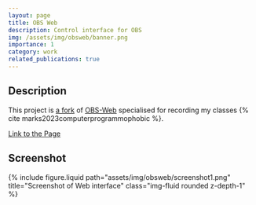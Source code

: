 ```yaml
---
layout: page
title: OBS Web
description: Control interface for OBS
img: /assets/img/obsweb/banner.png
importance: 1
category: work
related_publications: true
---
```


<h2>Description</h2>

This project is <a href="https://github.com/stefanmarks/OBS-Web" target="_blank">a fork</a> 
of <a href="https://github.com/Niek/obs-web" target="_blank">OBS-Web</a> specialised for recording my classes {% cite marks2023computerprogrammophobic %}.

<a href="/assets/html/obsweb/index.html" target="_blank">Link to the Page</a>

<h2>Screenshot</h2>

<div class="row justify-content-sm-center">
  <div class="col-sm-4 mt-3 mt-md-0">
    {% include figure.liquid path="assets/img/obsweb/screenshot1.png" title="Screenshot of Web interface" class="img-fluid rounded z-depth-1" %}
  </div>
  <div class="col-sm-8 mt-3 mt-md-0">
  </div>
</div>
